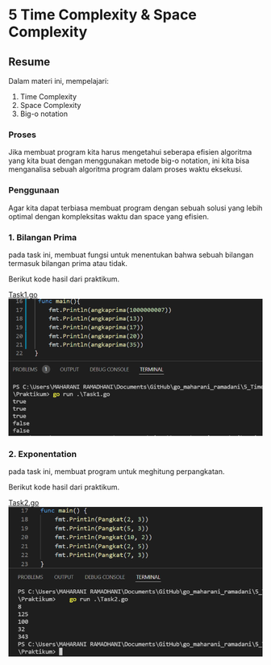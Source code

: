 # 5 Time Complexity & Space Complexity

## Resume
Dalam materi ini, mempelajari:

1. Time Complexity 
2. Space Complexity 
3. Big-o notation

### Proses
Jika membuat program kita harus mengetahui seberapa efisien algoritma yang kita buat dengan menggunakan metode big-o notation, 
ini kita bisa menganalisa sebuah algoritma program dalam proses waktu eksekusi.

### Penggunaan 
Agar kita dapat terbiasa membuat program dengan sebuah solusi yang lebih optimal dengan kompleksitas waktu dan space yang efisien.

### 1. Bilangan Prima
pada task ini, membuat fungsi untuk menentukan bahwa sebuah bilangan termasuk bilangan prima atau tidak.

Berikut kode hasil dari praktikum.

[Task1.go](https://github.com/maharaniramadani/go_maharani_ramadani/blob/14ff16bd76867c56c295b9051ee2d285425a8225/5_Time%20Complexity%20&%20Space%20Complexity/Praktikum/Task1.go)
![alt text](https://github.com/maharaniramadani/go_maharani_ramadani/blob/14ff16bd76867c56c295b9051ee2d285425a8225/5_Time%20Complexity%20&%20Space%20Complexity/Screenshot/task1.png)

### 2. Exponentation
pada task ini, membuat program untuk meghitung perpangkatan.

Berikut kode hasil dari praktikum.

[Task2.go](https://github.com/maharaniramadani/go_maharani_ramadani/blob/14ff16bd76867c56c295b9051ee2d285425a8225/5_Time%20Complexity%20&%20Space%20Complexity/Praktikum/Task2.go)
![alt text](https://github.com/maharaniramadani/go_maharani_ramadani/blob/14ff16bd76867c56c295b9051ee2d285425a8225/5_Time%20Complexity%20&%20Space%20Complexity/Screenshot/task2.png)
